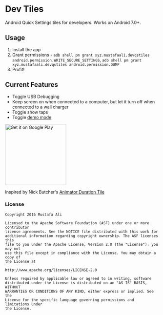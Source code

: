 # Dev Tiles

Android Quick Settings tiles for developers. Works on Android 7.0+.

## Usage
1. Install the app
2. Grant permissions - `adb shell pm grant xyz.mustafaali.devqstiles android.permission.WRITE_SECURE_SETTINGS`, `adb shell pm grant xyz.mustafaali.devqstiles android.permission.DUMP`
3. Profit\!

## Current Features
* Toggle USB Debugging
* Keep screen on when connected to a computer, but let it turn off when connected to a wall charger
* Toggle show taps
* Toggle [demo mode](https://android.googlesource.com/platform/frameworks/base/+/android-6.0.0_r1/packages/SystemUI/docs/demo_mode.md)

<a href='https://play.google.com/store/apps/details?id=xyz.mustafaali.devqstiles&utm_source=github&pcampaignid=MKT-Other-global-all-co-prtnr-py-PartBadge-Mar2515-1'><img alt='Get it on Google Play' src='https://play.google.com/intl/en_us/badges/images/generic/en_badge_web_generic.png' width="200"/></a>

Inspired by Nick Butcher's [Animator Duration Tile](https://github.com/nickbutcher/AnimatorDurationTile)



### License


```
Copyright 2016 Mustafa Ali

Licensed to the Apache Software Foundation (ASF) under one or more contributor
license agreements. See the NOTICE file distributed with this work for
additional information regarding copyright ownership. The ASF licenses this
file to you under the Apache License, Version 2.0 (the "License"); you may not
use this file except in compliance with the License. You may obtain a copy of
the License at

http://www.apache.org/licenses/LICENSE-2.0

Unless required by applicable law or agreed to in writing, software
distributed under the License is distributed on an "AS IS" BASIS, WITHOUT
WARRANTIES OR CONDITIONS OF ANY KIND, either express or implied. See the
License for the specific language governing permissions and limitations under
the License.
```
